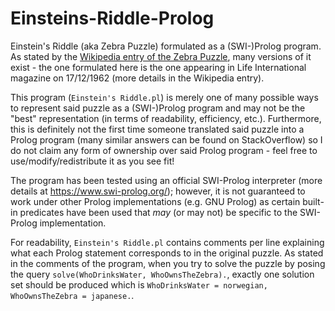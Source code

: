 # Einsteins-Riddle-Prolog

Einstein's Riddle (aka Zebra Puzzle) formulated as a (SWI-)Prolog program.  As stated by the [Wikipedia entry of the Zebra Puzzle](https://en.wikipedia.org/wiki/Zebra_Puzzle), many versions of it exist - the one formulated here is the one appearing in Life International magazine on 17/12/1962 (more details in the Wikipedia entry).

This program (`Einstein's Riddle.pl`) is merely one of many possible ways to represent said puzzle as a (SWI-)Prolog program and may not be the "best" representation (in terms of readability, efficiency, etc.).  Furthermore, this is definitely not the first time someone translated said puzzle into a Prolog program (many similar answers can be found on StackOverflow) so I do not claim any form of ownership over said Prolog program - feel free to use/modify/redistribute it as you see fit!

The program has been tested using an official SWI-Prolog interpreter (more details at https://www.swi-prolog.org/); however, it is not guaranteed to work under other Prolog implementations (e.g. GNU Prolog) as certain built-in predicates have been used that *may* (or may not) be specific to the SWI-Prolog implementation.

For readability, `Einstein's Riddle.pl` contains comments per line explaining what each Prolog statement corresponds to in the original puzzle.  As stated in the comments of the program, when you try to solve the puzzle by posing the query `solve(WhoDrinksWater, WhoOwnsTheZebra).`, exactly one solution set should be produced which is `WhoDrinksWater = norwegian, WhoOwnsTheZebra = japanese.`.

